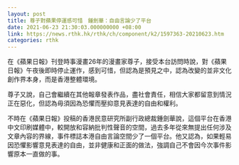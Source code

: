 ```yaml
---
layout: post
title: 尊子對蘋果停運感可惜　鍾劍華：自由言論少了平台
date: 2021-06-23 21:30:03.000000000 +08:00
link: https://news.rthk.hk/rthk/ch/component/k2/1597363-20210623.htm
categories: rthk
---
```


在《蘋果日報》刊登時事漫畫26年的漫畫家尊子，接受本台訪問時說，對《蘋果日報》午夜後即時停止運作，感到可惜，但認為是預見之中，認為改變的並非文化創作界本身，而是香港整體環境。

尊子又說，自己會繼續在其他報章發表作品，盡社會責任，相信大家都留意到情況正在惡化，但認為毋須因為恐懼而壓抑意見表達的自由和權利。

不時在《蘋果日報》投稿的香港民意研究所副行政總裁鍾劍華說，這個平台在香港中文印刷媒體中，較開放和容納批判性聲音的空間，過去多年從來無提出任何涉及文章內容的界線，事件標誌本港自由言論空間少了一個平台。他又認為，如果輕易因恐懼影響意見表達的自由，並非健康和正面的做法，強調自己不會因今次事件影響原本一直做的事。
